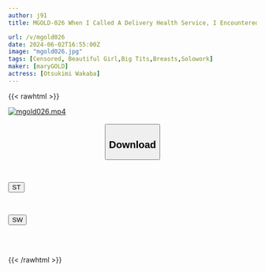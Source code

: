 ```yaml
---
author: j91
title: MGOLD-026 When I Called A Delivery Health Service, I Encountered An Idol Who Was Ready For The Tide! Even Though She Said, “I’ve Never Kissed Her,” She Worked In The Sex Industry, So Instead Of Keeping It A Secret, I Let Her Do It And Gave Her A Follow-Up Punishment Piston That Wouldn’t Let Her Cum.Wakaba Tsukimi

url: /v/mgold026
date: 2024-06-02T16:55:00Z
image: "mgold026.jpg"
tags: [Censored, Beautiful Girl,Big Tits,Breasts,Solowork]
maker: [maryGOLD]
actress: [Otsukimi Wakaba]
---
```



{{< rawhtml >}}

<div class="video" data-videoid="RAXOdOgqWkcXPQ">
    <a href="javascript:;">
        <img src="/v/mgold026/mgold026.jpg" width="WIDTH" height="HEIGHT" alt="mgold026.mp4" loading="lazy">
    </a>
</div>

<script type="text/javascript" src="https://j91.asia/asset/on-demand-st.js"></script>

<br>
  <link rel="stylesheet" href="https://j91.asia/asset/bs5.css">
  
  <center>
  <button class="btn btn-primary" type="button" data-bs-toggle="collapse" data-bs-target=".multi-collapse" aria-expanded="false" aria-controls="multiCollapseExample1 multiCollapseExample2"><h2>Download</h2></button></center>
</p>
<div class="row">
  <div class="col">
    <div class="collapse multi-collapse" id="multiCollapseExample1">
      <div class="card card-body">
	      	      <br>
<div class="buttons">  
<p><a href="/v/mgold026/st.html" target="_blank"><button class="btn-hover color-3"><i class="fa fa-download"></i> ST</button></a></p></div>
    </div>
  </div>
</div>
  <div class="col">
    <div class="collapse multi-collapse" id="multiCollapseExample2">
      <div class="card card-body">
	      <br>
<div class="buttons">
<p><a href="/v/mgold026/sw.html" target="_blank"><button class="btn-hover color-2"><i class="fa fa-download"></i> SW</button></a></p></div>
<br><br>
      </div>
    </div>
  </div>
</div>

{{< /rawhtml >}}